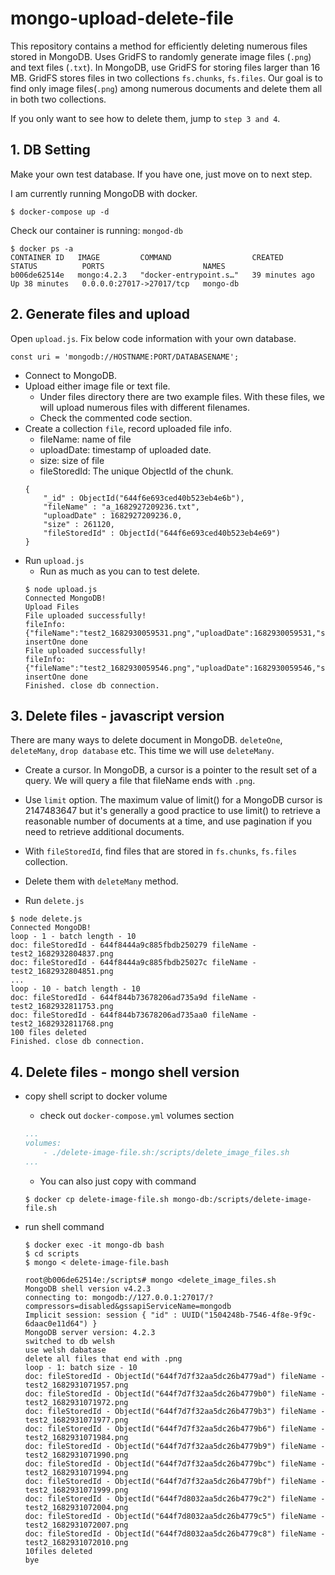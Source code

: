 # mongo-upload-delete-file
This repository contains a method for efficiently deleting numerous files stored in MongoDB. Uses GridFS to randomly generate image files (`.png`) and text files (`.txt`). In MongoDB, use GridFS for storing files larger than 16 MB. GridFS stores files in two collections `fs.chunks`, `fs.files`. Our goal is to find only image files(`.png`) among numerous documents and delete them all in both two collections.

If you only want to see how to delete them, jump to `step 3 and 4`.

## 1. DB Setting
Make your own test database. If you have one, just move on to next step.

I am currently running MongoDB with docker.
```
$ docker-compose up -d
```

Check our container is running: `mongod-db`
```
$ docker ps -a
CONTAINER ID   IMAGE         COMMAND                  CREATED          STATUS          PORTS                      NAMES
b006de62514e   mongo:4.2.3   "docker-entrypoint.s…"   39 minutes ago   Up 38 minutes   0.0.0.0:27017->27017/tcp   mongo-db
```

## 2. Generate files and upload
Open `upload.js`. Fix below code information with your own database.
```
const uri = 'mongodb://HOSTNAME:PORT/DATABASENAME';
```

- Connect to MongoDB.
- Upload either image file or text file.
    - Under files directory there are two example files. With these files, we will upload numerous files with different filenames.
    - Check the commented code section.
- Create a collection `file`, record uploaded file info.
    - fileName: name of file
    - uploadDate: timestamp of uploaded date.
    - size: size of file
    - fileStoredId: The unique ObjectId of the chunk.
    ```
    {
        "_id" : ObjectId("644f6e693ced40b523eb4e6b"),
        "fileName" : "a_1682927209236.txt",
        "uploadDate" : 1682927209236.0,
        "size" : 261120,
        "fileStoredId" : ObjectId("644f6e693ced40b523eb4e69")
    }
    ```
- Run `upload.js`
    - Run as much as you can to test delete.
    ```
    $ node upload.js
    Connected MongoDB!
    Upload Files
    File uploaded successfully!
    fileInfo: {"fileName":"test2_1682930059531.png","uploadDate":1682930059531,"size":261120,"fileStoredId":"644f798ba08b56e03e07a15f"}
    insertOne done
    File uploaded successfully!
    fileInfo: {"fileName":"test2_1682930059546.png","uploadDate":1682930059546,"size":261120,"fileStoredId":"644f798ba08b56e03e07a162"}
    insertOne done
    Finished. close db connection.
    ```

## 3. Delete files - javascript version
There are many ways to delete document in MongoDB. `deleteOne`, `deleteMany`, `drop database` etc. This time we will use `deleteMany`.
- Create a cursor. In MongoDB, a cursor is a pointer to the result set of a query. We will query a file that fileName ends with `.png`.
- Use `limit` option. The maximum value of limit() for a MongoDB cursor is 2147483647 but it's generally a good practice to use limit() to retrieve a reasonable number of documents at a time, and use pagination if you need to retrieve additional documents.
- With `fileStoredId`, find files that are stored in `fs.chunks`, `fs.files` collection.
- Delete them with `deleteMany` method.

- Run `delete.js`
```
$ node delete.js
Connected MongoDB!
loop - 1 - batch length - 10
doc: fileStoredId - 644f8444a9c885fbdb250279 fileName - test2_1682932804837.png
doc: fileStoredId - 644f8444a9c885fbdb25027c fileName - test2_1682932804851.png
...
loop - 10 - batch length - 10
doc: fileStoredId - 644f844b73678206ad735a9d fileName - test2_1682932811753.png
doc: fileStoredId - 644f844b73678206ad735aa0 fileName - test2_1682932811768.png
100 files deleted
Finished. close db connection.
```

## 4. Delete files - mongo shell version
- copy shell script to docker volume
    - check out `docker-compose.yml` volumes section
    ```YAML
    ...
    volumes:
        - ./delete-image-file.sh:/scripts/delete_image_files.sh
    ...
    ```
    - You can also just copy with command
    ```
    $ docker cp delete-image-file.sh mongo-db:/scripts/delete-image-file.sh
    ```
- run shell command
    ```
    $ docker exec -it mongo-db bash
    $ cd scripts
    $ mongo < delete-image-file.bash
    ```

    ```
    root@b006de62514e:/scripts# mongo <delete_image_files.sh
    MongoDB shell version v4.2.3
    connecting to: mongodb://127.0.0.1:27017/?compressors=disabled&gssapiServiceName=mongodb
    Implicit session: session { "id" : UUID("1504248b-7546-4f8e-9f9c-6daac0e11d64") }
    MongoDB server version: 4.2.3
    switched to db welsh
    use welsh dabatase
    delete all files that end with .png
    loop - 1: batch size - 10
    doc: fileStoredId - ObjectId("644f7d7f32aa5dc26b4779ad") fileName - test2_1682931071957.png
    doc: fileStoredId - ObjectId("644f7d7f32aa5dc26b4779b0") fileName - test2_1682931071972.png
    doc: fileStoredId - ObjectId("644f7d7f32aa5dc26b4779b3") fileName - test2_1682931071977.png
    doc: fileStoredId - ObjectId("644f7d7f32aa5dc26b4779b6") fileName - test2_1682931071984.png
    doc: fileStoredId - ObjectId("644f7d7f32aa5dc26b4779b9") fileName - test2_1682931071990.png
    doc: fileStoredId - ObjectId("644f7d7f32aa5dc26b4779bc") fileName - test2_1682931071994.png
    doc: fileStoredId - ObjectId("644f7d7f32aa5dc26b4779bf") fileName - test2_1682931071999.png
    doc: fileStoredId - ObjectId("644f7d8032aa5dc26b4779c2") fileName - test2_1682931072004.png
    doc: fileStoredId - ObjectId("644f7d8032aa5dc26b4779c5") fileName - test2_1682931072007.png
    doc: fileStoredId - ObjectId("644f7d8032aa5dc26b4779c8") fileName - test2_1682931072010.png
    10files deleted
    bye
    ```